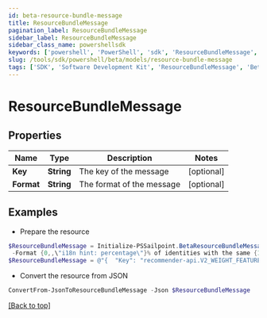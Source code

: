 ```yaml
---
id: beta-resource-bundle-message
title: ResourceBundleMessage
pagination_label: ResourceBundleMessage
sidebar_label: ResourceBundleMessage
sidebar_class_name: powershellsdk
keywords: ['powershell', 'PowerShell', 'sdk', 'ResourceBundleMessage', 'BetaResourceBundleMessage'] 
slug: /tools/sdk/powershell/beta/models/resource-bundle-message
tags: ['SDK', 'Software Development Kit', 'ResourceBundleMessage', 'BetaResourceBundleMessage']
---
```



# ResourceBundleMessage

## Properties

Name | Type | Description | Notes
------------ | ------------- | ------------- | -------------
**Key** | **String** | The key of the message | [optional] 
**Format** | **String** | The format of the message | [optional] 

## Examples

- Prepare the resource
```powershell
$ResourceBundleMessage = Initialize-PSSailpoint.BetaResourceBundleMessage  -Key recommender-api.V2_WEIGHT_FEATURE_PRODUCT_INTERPRETATION_LOW `
 -Format {0,,\"i18n hint: percentage\"}% of identities with the same {1,,\"i18n hint: name of category feature\"} have this access. This information had a low impact on the overall score.
$ResourceBundleMessage = @"{  "Key": "recommender-api.V2_WEIGHT_FEATURE_PRODUCT_INTERPRETATION_LOW", "Format": "{0,,\"i18n hint: percentage\"}% of identities with the same {1,,\"i18n hint: name of category feature\"} have this access. This information had a low impact on the overall score." }"@
```

- Convert the resource from JSON
```powershell
ConvertFrom-JsonToResourceBundleMessage -Json $ResourceBundleMessage
```


[[Back to top]](#) 

